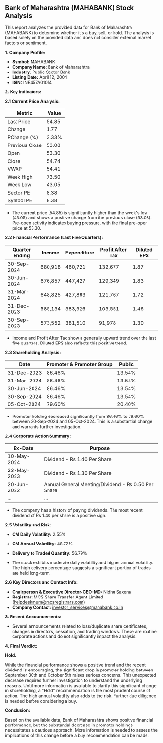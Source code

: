 ## Bank of Maharashtra (MAHABANK) Stock Analysis

This report analyzes the provided data for Bank of Maharashtra (MAHABANK) to determine whether it's a buy, sell, or hold.  The analysis is based solely on the provided data and does not consider external market factors or sentiment.

**1. Company Profile:**

* **Symbol:** MAHABANK
* **Company Name:** Bank of Maharashtra
* **Industry:** Public Sector Bank
* **Listing Date:** April 12, 2004
* **ISIN:** INE457A01014


**2. Key Indicators:**

**2.1 Current Price Analysis:**

| Metric             | Value     |
|----------------------|------------|
| Last Price          | 54.85      |
| Change              | 1.77       |
| PChange (%)         | 3.33%      |
| Previous Close      | 53.08      |
| Open                | 53.30      |
| Close               | 54.74      |
| VWAP                | 54.41      |
| Week High           | 73.50      |
| Week Low            | 43.05      |
| Sector PE           | 8.38       |
| Symbol PE           | 8.38       |


* The current price (54.85) is significantly higher than the week's low (43.05) and shows a positive change from the previous close (53.08).  Pre-open activity indicates buying pressure, with the final pre-open price at 53.30.


**2.2 Financial Performance (Last Five Quarters):**

| Quarter Ending     | Income      | Expenditure | Profit After Tax | Diluted EPS |
|----------------------|-------------|-------------|-----------------|-------------|
| 30-Sep-2024       | 680,918     | 460,721     | 132,677          | 1.87        |
| 30-Jun-2024        | 676,857     | 447,427     | 129,349          | 1.83        |
| 31-Mar-2024        | 648,825     | 427,863     | 121,767          | 1.72        |
| 31-Dec-2023        | 585,134     | 383,926     | 103,551          | 1.46        |
| 30-Sep-2023        | 573,552     | 381,510     | 91,978           | 1.30        |

* Income and Profit After Tax show a generally upward trend over the last five quarters.  Diluted EPS also reflects this positive trend.


**2.3 Shareholding Analysis:**

| Date       | Promoter & Promoter Group | Public |
|------------|--------------------------|--------|
| 31-Dec-2023 | 86.46%                     | 13.54% |
| 31-Mar-2024 | 86.46%                     | 13.54% |
| 30-Jun-2024 | 86.46%                     | 13.54% |
| 30-Sep-2024 | 86.46%                     | 13.54% |
| 05-Oct-2024 | 79.60%                     | 20.40% |

* Promoter holding decreased significantly from 86.46% to 79.60% between 30-Sep-2024 and 05-Oct-2024. This is a substantial change and warrants further investigation.


**2.4 Corporate Action Summary:**

| Ex-Date     | Purpose                               |
|-------------|---------------------------------------|
| 10-May-2024  | Dividend - Rs 1.40 Per Share           |
| 23-May-2023  | Dividend - Rs 1.30 Per Share           |
| 20-Jun-2022  | Annual General Meeting/Dividend - Rs 0.50 Per Share |
| ...         | ...                                   |


* The company has a history of paying dividends.  The most recent dividend of Rs 1.40 per share is a positive sign.


**2.5 Volatility and Risk:**

* **CM Daily Volatility:** 2.55%
* **CM Annual Volatility:** 48.72%
* **Delivery to Traded Quantity:** 56.79%

* The stock exhibits moderate daily volatility and higher annual volatility. The high delivery percentage suggests a significant portion of trades are held long-term.


**2.6 Key Directors and Contact Info:**

* **Chairperson & Executive Director-CEO-MD:** Nidhu Saxena
* **Registrar:** MCS Share Transfer Agent Limited (helpdeskmum@mcsregistrars.com)
* **Company Contact:** investor_services@mahabank.co.in


**3. Recent Announcements:**

* Several announcements related to loss/duplicate share certificates, changes in directors, cessation, and trading windows.  These are routine corporate actions and do not significantly impact the analysis.


**4. Final Verdict:**

**Hold.**

While the financial performance shows a positive trend and the recent dividend is encouraging, the significant drop in promoter holding between September 30th and October 5th raises serious concerns.  This unexpected decrease requires further investigation to understand the underlying reasons.  Until more information is available to clarify this significant change in shareholding, a "Hold" recommendation is the most prudent course of action.  The high annual volatility also adds to the risk.  Further due diligence is needed before considering a buy.

**Conclusion:**

Based on the available data, Bank of Maharashtra shows positive financial performance, but the substantial decrease in promoter holdings necessitates a cautious approach.  More information is needed to assess the implications of this change before a buy recommendation can be made.

